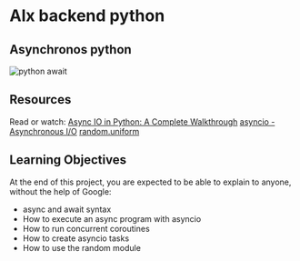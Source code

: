 # Alx backend python
## Asynchronos python

![python await]([https://s3.amazonaws.com/alx-intranet.hbtn.io/uploads/medias/2019/12/4aeaa9c3cb1f316c05c4.png?X-Amz-Algorithm=AWS4-HMAC-SHA256&X-Amz-Credential=AKIARDDGGGOUSBVO6H7D%2F20231009%2Fus-east-1%2Fs3%2Faws4_request&X-Amz-Date=20231009T160459Z&X-Amz-Expires=86400&X-Amz-SignedHeaders=host&X-Amz-Signature=bf31c0ea6ac26485a4fe4f4cb54f5fce4366369a10e8e01ca71aac412a312770](https://s3.amazonaws.com/alx-intranet.hbtn.io/uploads/medias/2019/12/4aeaa9c3cb1f316c05c4.png?X-Amz-Algorithm=AWS4-HMAC-SHA256&X-Amz-Credential=AKIARDDGGGOUSBVO6H7D%2F20231010%2Fus-east-1%2Fs3%2Faws4_request&X-Amz-Date=20231010T192338Z&X-Amz-Expires=86400&X-Amz-SignedHeaders=host&X-Amz-Signature=5dd4af143c943f8f108eb6683f3af69ff5f9b6b074f8f9e8c97a92e6b0fb7642))

## Resources
Read or watch:
[Async IO in Python: A Complete Walkthrough](https://intranet.alxswe.com/rltoken/zYkXScziW1D5rNdNEvObjQ)
[asyncio - Asynchronous I/O](https://intranet.alxswe.com/rltoken/aZUO4GiWHbPIrVBIwptFAw)
[random.uniform](https://intranet.alxswe.com/rltoken/72mVf1s8rx2ih_U2WjBmaA)


## Learning Objectives
At the end of this project, you are expected to be able to explain to anyone, without the help of Google:

- async and await syntax
- How to execute an async program with asyncio
- How to run concurrent coroutines
- How to create asyncio tasks
- How to use the random module
